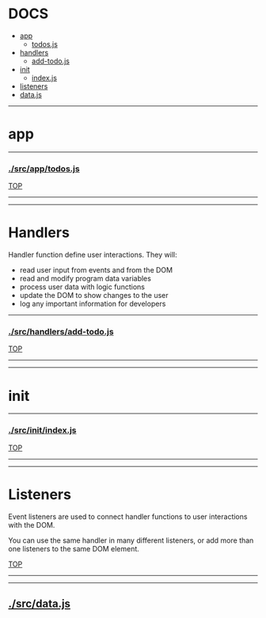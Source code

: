 <!-- BEGIN TITLE -->

# DOCS

<!-- END TITLE -->

<!-- BEGIN TOC -->

- [app](#app)
  - [todos.js](#srcapptodosjs)
- [handlers](#handlers)
  - [add-todo.js](#srchandlersadd-todojs)
- [init](#init)
  - [index.js](#srcinitindexjs)
- [listeners](#listeners)
- [data.js](#srcdatajs)

<!-- END TOC -->

<!-- BEGIN DOCS -->

---

# app

---

### [./src/app/todos.js](./src/app/todos.js?study)

[TOP](#DOCS)

---

---

# Handlers

Handler function define user interactions. They will:

- read user input from events and from the DOM
- read and modify program data variables
- process user data with logic functions
- update the DOM to show changes to the user
- log any important information for developers

---

### [./src/handlers/add-todo.js](./src/handlers/add-todo.js?study)

[TOP](#DOCS)

---

---

# init

---

### [./src/init/index.js](./src/init/index.js?study)

[TOP](#DOCS)

---

---

# Listeners

Event listeners are used to connect handler functions to user interactions with the DOM.

You can use the same handler in many different listeners, or add more than one listeners to the same DOM element.

[TOP](#DOCS)

---

---

## [./src/data.js](./src/data.js?study)

<!-- END DOCS -->
